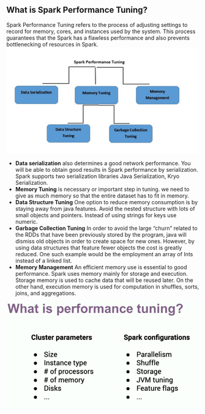 ## What is Spark Performance Tuning?

Spark Performance Tuning refers to the process of adjusting settings to record for memory, cores, and instances used by the system. This process guarantees that the Spark has a flawless performance and also prevents bottlenecking of resources in Spark.
![Spark](https://github.com/gurditsingh/blog/blob/gh-pages/_screenshots/spark-tuning.jpg?raw=true)

 - **Data serialization** also determines a good network performance. You will be able to obtain good results in Spark performance by serialization. Spark supports two serialization libraries Java Serialization, Kryo Serialization.
 - **Memory Tuning** is necessary or important step in tuning. we need to give as much memory so that the entire dataset has to fit in memory.
 -  **Data Structure Tuning** One option to reduce memory consumption is by staying away from java features. Avoid the nested structure with lots of small objects and pointers. Instead of using strings for keys use numeric.
 -  **Garbage Collection Tuning** In order to avoid the large “churn” related to the RDDs that have been previously stored by the program, java will dismiss old objects in order to create space for new ones. However, by using data structures that feature fewer objects the cost is greatly reduced. One such example would be the employment an array of Ints instead of a linked list.
 -  **Memory Management** An efficient memory use is essential to good performance. Spark uses memory mainly for storage and execution. Storage memory is used to cache data that will be reused later. On the other hand, execution memory is used for computation in shuffles, sorts, joins, and aggregations.


![Spark](https://github.com/gurditsingh/blog/blob/gh-pages/_screenshots/spark-tune2.png?raw=true)


<!--stackedit_data:
eyJoaXN0b3J5IjpbLTEzNjE3ODEwNjgsMTYwNjkzNjA5Nyw1OD
Q3NzM4MzksMTQzNzI5MTY0NSwtMjA4ODc0NjYxMiwzOTA4Mjc2
OTcsLTY0MDY4ODc2NSw0NTQwOTgyOTAsLTEyNDU2MTkxMTQsMT
YyNzg1NDAxNywtMTc5NzcwMjY0OCwtMTY1NDMwMDM1LDc4NjM4
MzQ4NSwtNzMwMzYxMzI3LC0yMDMwNzAyOTI2LDUzODg1Mjk4Ni
wyNzQ1NzEyMDcsMTA4MjkwMzYwOSwxNzAwNTk5NTUwLDE1OTc5
MDY4MF19
-->